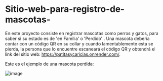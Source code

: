 # Sitio-web-para-registro-de-mascotas-
En este proyecto consiste en registrar mascotas como perros y gatos, para saber si su estado es de 'en Familia' o 'Perdido' . 
Una mascota debería contar con un código QR en su collar y cuando lamentablemente esta se pierda, la persona que lo encuentre escaneará el código QR y obtendrá el link del sitio web: 
https://patitasycaricias.onrender.com/.

Este es el ejemplo de una mascota perdida:

![image](https://github.com/luischanquettih/Sitio-web-para-registro-de-mascotas/assets/99174520/c12cd9ef-83cd-47c5-b7bf-a67adc2874f1)
